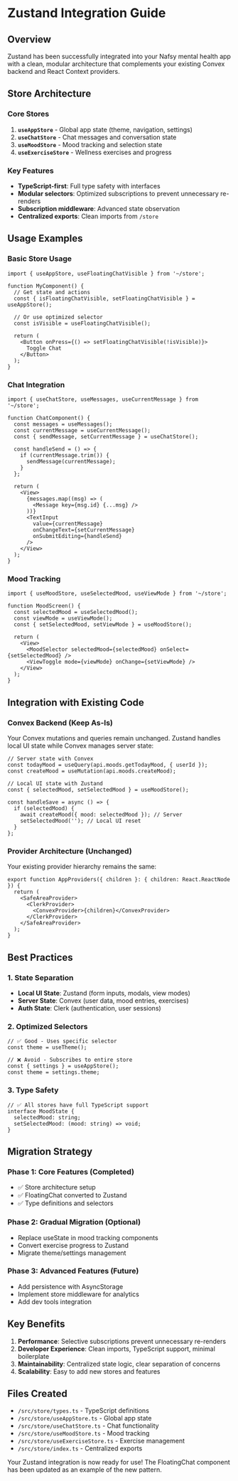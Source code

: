 # Zustand Integration Guide

## Overview

Zustand has been successfully integrated into your Nafsy mental health app with a clean, modular architecture that complements your existing Convex backend and React Context providers.

## Store Architecture

### Core Stores

1. **`useAppStore`** - Global app state (theme, navigation, settings)
2. **`useChatStore`** - Chat messages and conversation state
3. **`useMoodStore`** - Mood tracking and selection state
4. **`useExerciseStore`** - Wellness exercises and progress

### Key Features

- **TypeScript-first**: Full type safety with interfaces
- **Modular selectors**: Optimized subscriptions to prevent unnecessary re-renders
- **Subscription middleware**: Advanced state observation
- **Centralized exports**: Clean imports from `/store`

## Usage Examples

### Basic Store Usage

```tsx
import { useAppStore, useFloatingChatVisible } from '~/store';

function MyComponent() {
  // Get state and actions
  const { isFloatingChatVisible, setFloatingChatVisible } = useAppStore();

  // Or use optimized selector
  const isVisible = useFloatingChatVisible();

  return (
    <Button onPress={() => setFloatingChatVisible(!isVisible)}>
      Toggle Chat
    </Button>
  );
}
```

### Chat Integration

```tsx
import { useChatStore, useMessages, useCurrentMessage } from '~/store';

function ChatComponent() {
  const messages = useMessages();
  const currentMessage = useCurrentMessage();
  const { sendMessage, setCurrentMessage } = useChatStore();

  const handleSend = () => {
    if (currentMessage.trim()) {
      sendMessage(currentMessage);
    }
  };

  return (
    <View>
      {messages.map((msg) => (
        <Message key={msg.id} {...msg} />
      ))}
      <TextInput
        value={currentMessage}
        onChangeText={setCurrentMessage}
        onSubmitEditing={handleSend}
      />
    </View>
  );
}
```

### Mood Tracking

```tsx
import { useMoodStore, useSelectedMood, useViewMode } from '~/store';

function MoodScreen() {
  const selectedMood = useSelectedMood();
  const viewMode = useViewMode();
  const { setSelectedMood, setViewMode } = useMoodStore();

  return (
    <View>
      <MoodSelector selectedMood={selectedMood} onSelect={setSelectedMood} />
      <ViewToggle mode={viewMode} onChange={setViewMode} />
    </View>
  );
}
```

## Integration with Existing Code

### Convex Backend (Keep As-Is)

Your Convex mutations and queries remain unchanged. Zustand handles local UI state while Convex manages server state:

```tsx
// Server state with Convex
const todayMood = useQuery(api.moods.getTodayMood, { userId });
const createMood = useMutation(api.moods.createMood);

// Local UI state with Zustand
const { selectedMood, setSelectedMood } = useMoodStore();

const handleSave = async () => {
  if (selectedMood) {
    await createMood({ mood: selectedMood }); // Server
    setSelectedMood(''); // Local UI reset
  }
};
```

### Provider Architecture (Unchanged)

Your existing provider hierarchy remains the same:

```tsx
export function AppProviders({ children }: { children: React.ReactNode }) {
  return (
    <SafeAreaProvider>
      <ClerkProvider>
        <ConvexProvider>{children}</ConvexProvider>
      </ClerkProvider>
    </SafeAreaProvider>
  );
}
```

## Best Practices

### 1. State Separation

- **Local UI State**: Zustand (form inputs, modals, view modes)
- **Server State**: Convex (user data, mood entries, exercises)
- **Auth State**: Clerk (authentication, user sessions)

### 2. Optimized Selectors

```tsx
// ✅ Good - Uses specific selector
const theme = useTheme();

// ❌ Avoid - Subscribes to entire store
const { settings } = useAppStore();
const theme = settings.theme;
```

### 3. Type Safety

```tsx
// ✅ All stores have full TypeScript support
interface MoodState {
  selectedMood: string;
  setSelectedMood: (mood: string) => void;
}
```

## Migration Strategy

### Phase 1: Core Features (Completed)

- ✅ Store architecture setup
- ✅ FloatingChat converted to Zustand
- ✅ Type definitions and selectors

### Phase 2: Gradual Migration (Optional)

- Replace useState in mood tracking components
- Convert exercise progress to Zustand
- Migrate theme/settings management

### Phase 3: Advanced Features (Future)

- Add persistence with AsyncStorage
- Implement store middleware for analytics
- Add dev tools integration

## Key Benefits

1. **Performance**: Selective subscriptions prevent unnecessary re-renders
2. **Developer Experience**: Clean imports, TypeScript support, minimal boilerplate
3. **Maintainability**: Centralized state logic, clear separation of concerns
4. **Scalability**: Easy to add new stores and features

## Files Created

- `/src/store/types.ts` - TypeScript definitions
- `/src/store/useAppStore.ts` - Global app state
- `/src/store/useChatStore.ts` - Chat functionality
- `/src/store/useMoodStore.ts` - Mood tracking
- `/src/store/useExerciseStore.ts` - Exercise management
- `/src/store/index.ts` - Centralized exports

Your Zustand integration is now ready for use! The FloatingChat component has been updated as an example of the new pattern.
